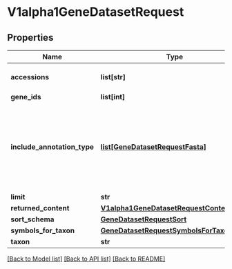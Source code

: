 # V1alpha1GeneDatasetRequest

## Properties
Name | Type | Description | Notes
------------ | ------------- | ------------- | -------------
**accessions** | **list[str]** | RNA or Protein accessions. | [optional] 
**gene_ids** | **list[int]** |  | [optional] 
**include_annotation_type** | [**list[GeneDatasetRequestFasta]**](GeneDatasetRequestFasta.md) | Select additional types of annotation to include in the data package.  If unset, no annotation is provided. | [optional] 
**limit** | **str** |  | [optional] 
**returned_content** | [**V1alpha1GeneDatasetRequestContentType**](V1alpha1GeneDatasetRequestContentType.md) |  | [optional] 
**sort_schema** | [**GeneDatasetRequestSort**](GeneDatasetRequestSort.md) |  | [optional] 
**symbols_for_taxon** | [**GeneDatasetRequestSymbolsForTaxon**](GeneDatasetRequestSymbolsForTaxon.md) |  | [optional] 
**taxon** | **str** |  | [optional] 

[[Back to Model list]](../README.md#documentation-for-models) [[Back to API list]](../README.md#documentation-for-api-endpoints) [[Back to README]](../README.md)


